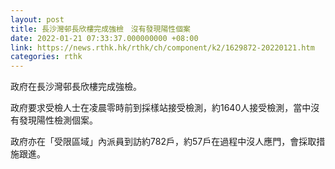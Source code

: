 ```yaml
---
layout: post
title: 長沙灣邨長欣樓完成強檢　沒有發現陽性個案
date: 2022-01-21 07:33:37.000000000 +08:00
link: https://news.rthk.hk/rthk/ch/component/k2/1629872-20220121.htm
categories: rthk
---
```


政府在長沙灣邨長欣樓完成強檢。

政府要求受檢人士在凌晨零時前到採樣站接受檢測，約1640人接受檢測，當中沒有發現陽性檢測個案。

政府亦在「受限區域」內派員到訪約782戶，約57戶在過程中沒人應門，會採取措施跟進。
